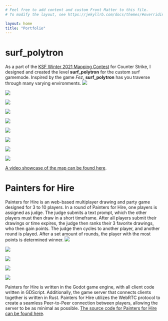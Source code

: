 ```yaml
---
# Feel free to add content and custom Front Matter to this file.
# To modify the layout, see https://jekyllrb.com/docs/themes/#overriding-theme-defaults

layout: home
title: "Portfolio"
---
```

# surf_polytron
As a part of the [KSF Winter 2021 Mapping Contest](https://www.youtube.com/watch?v=kLc7ZYVy6ro) for Counter Strike, I designed and created the level **surf_polytron** for the custom surf gamemode. Inspired by the game _Fez_, **surf_polytron** has you traverse through many varying environments.
![](/assets/poly1.png)

![](/assets/poly2.png)

![](/assets/poly3.png)

![](/assets/poly4.png)

![](/assets/poly5.png)

![](/assets/poly6.png)

![](/assets/poly7.png)

![](/assets/poly8.png)

![](/assets/poly9.png)

[A video showcase of the map can be found here](https://youtu.be/mPkLjx4JwGs).

# Painters for Hire
Painters for Hire is an web-based multiplayer drawing and party game designed for 3 to 10 players. In a round of Painters for Hire, one players is assigned as judge. The judge submits a text prompt, which the other players must then draw in a short timeframe. After all players submit their drawings or time expires, the judge then ranks their 3 favorite drawings, who then gain points. The judge then cycles to another player, and another round is played. After a set amount of rounds, the player with the most points is determined winner.
![](/assets/pfh1.png)

![](/assets/pfh2.png)

![](/assets/pfh3.png)

![](/assets/pfh4.png)

![](/assets/pfh5.png)

Painters for Hire is written in the Godot game engine, with all client code written in GDScript. Additionally, the game server that connects clients together is written in Rust. Painters for Hire utilizes the WebRTC protocol to create a seamless Peer-to-Peer connection between players, allowing the server to be as minimal as possible. [The source code for Painters for Hire can be found here](https://github.com/TheDevelo/painters-for-hire).

